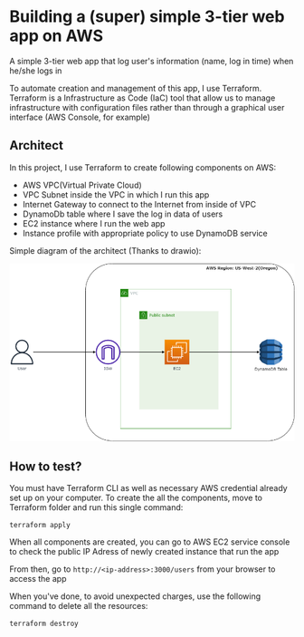 # Building a (super) simple 3-tier web app on AWS

A simple 3-tier web app that log user's information (name, log in time) when he/she logs in

To automate creation and management of this app, I use Terraform. Terraform is a Infrastructure as Code (IaC) tool that allow us to  manage infrastructure with configuration files rather than through a graphical user interface (AWS Console, for example)

## Architect

In this project, I use Terraform to create following components on AWS:

- AWS VPC(Virtual Private Cloud)  
- VPC Subnet inside the VPC in which I run this app
- Internet Gateway to connect to the Internet from inside of VPC
- DynamoDb table where I save the log in data of users
- EC2 instance where I run the web app
- Instance profile with appropriate policy to use DynamoDB service 

Simple diagram of the architect (Thanks to drawio):



![Diagram](./Terraform/AWS-web-Terraform.png)

## How to test?

You must have Terraform CLI as well as necessary AWS credential already set up on your computer. To create the all the components, move to Terraform folder and run this single command:

```
terraform apply
```

When all components are created, you can go to AWS EC2 service console to check the public IP Adress of newly created instance that run the app

From then, go to ```http://<ip-address>:3000/users``` from your browser to access the app

When you've done, to avoid unexpected charges, use the following command to delete all the resources:

```
terraform destroy
```
